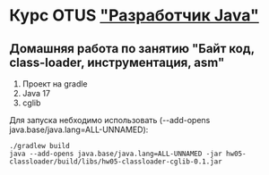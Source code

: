 # Курс OTUS ["Разработчик Java"](https://otus.ru/lessons/java-professional/?utm_source=github&utm_medium=free&utm_campaign=otus)

## Домашняя работа по занятию "Байт код, class-loader, инструментация, asm"

1. Проект на gradle
2. Java 17
3. cglib


Для запуска небходимо использовать (--add-opens java.base/java.lang=ALL-UNNAMED):

```
./gradlew build
java --add-opens java.base/java.lang=ALL-UNNAMED -jar hw05-classloader/build/libs/hw05-classloader-cglib-0.1.jar 

```